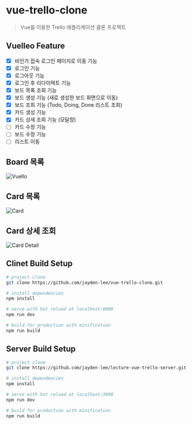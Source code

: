# vue-trello-clone
> Vue를 이용한 Trello 애플리케이션 클론 프로젝트

## Vuelleo Feature
- [x] 비인가 접속 로그인 페이지로 이동 기능
- [x] 로그인 기능
- [x] 로그아웃 기능
- [x] 로그인 후 리다이렉트 기능
- [x] 보드 목록 조회 기능
- [x] 보드 생성 기능 (새로 생성한 보드 화면으로 이동)
- [x] 보드 조회 기능 (Todo, Doing, Done 리스트 조회)
- [x] 카드 생성 기능
- [x] 카드 상세 조회 기능 (모달창)
- [ ] 카드 수정 기능
- [ ] 보드 수정 기능
- [ ] 리스트 이동

## Board 목록
![Vuello](https://user-images.githubusercontent.com/43853352/63561746-ff90f600-c595-11e9-8e46-a04998076158.png)

## Card 목록
![Card](https://user-images.githubusercontent.com/43853352/63597089-9e9a0a00-c5f7-11e9-9c64-1c33908d1d4d.png)

## Card 상세 조회
![Card Detail](https://user-images.githubusercontent.com/43853352/63602844-55e84e00-c603-11e9-8871-2cfe13555a13.png)

## Clinet Build Setup

``` bash
# project clone
git clone https://github.com/jayden-lee/vue-trello-clone.git

# install dependencies
npm install

# serve with hot reload at localhost:8080
npm run dev

# build for production with minification
npm run build
```

## Server Build Setup

```bash
# project clone
git clone https://github.com/jayden-lee/lecture-vue-trello-server.git

# install dependencies
npm install

# serve with hot reload at localhost:3000
npm run dev

# build for production with minification
npm run build
```